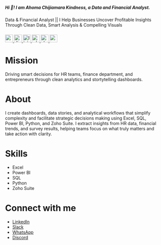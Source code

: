 <h5 align="left">Hi 👋! I am Ahoma Chijiamara Kindness, a Data and Financial Analyst.</h5>
Data & Financial Analyst || I Help Businesses Uncover Profitable Insights Through Clean Data, Smart Analysis & Compelling Visuals

###

<div align="left">
  <a href="mailto:kindnesschijiamara@gmail.com" target="_blank">
    <img src="https://img.shields.io/static/v1?message=Gmail&logo=gmail&label=&color=D14836&logoColor=white&labelColor=&style=plastic" height="25" alt="gmail logo"  />
  </a>
  <a href="https://discord.gg/622aRqDn" target="_blank">
    <img src="https://img.shields.io/static/v1?message=Discord&logo=discord&label=&color=7289DA&logoColor=white&labelColor=&style=plastic" height="25" alt="discord logo"  />
  </a>
  <a href="http://linkedin.com/in/ahoma-chijiamara-kindness-947310234" target="_blank">
    <img src="https://img.shields.io/static/v1?message=LinkedIn&logo=linkedin&label=&color=0077B5&logoColor=white&labelColor=&style=plastic" height="25" alt="linkedin logo"  />
  </a>
  <a href="https://wa.me/message/3CD3BPJEHDMMG1" target="_blank">
    <img src="https://img.shields.io/static/v1?message=Whatsapp&logo=whatsapp&label=&color=25D366&logoColor=white&labelColor=&style=plastic" height="25" alt="whatsapp logo"  />
  </a>
  <a href="https://join.slack.com/shareDM/zt-39lan6e82-s_6sWLL0lQeGmMg44lEajw" target="_blank">
    <img src="https://img.shields.io/static/v1?message=Slack&logo=slack&label=&color=4A154B&logoColor=white&labelColor=&style=plastic" height="25" alt="slack logo"  />
  </a>
  <img src="https://img.shields.io/static/v1?message=Youtube&logo=youtube&label=&color=FF0000&logoColor=white&labelColor=&style=plastic" height="25" alt="youtube logo"  />
</div>

###

# Mission
Driving smart decisions for HR teams, finance department, and entrepreneurs through clean analytics and stortytelling dashboards. 

# About
I create dashboards, data stories, and analytical workflows that simplify complexity and facilitate strategic decisions making using Excel, SQL, Power BI, Python, and Zoho Suite. I extract insights from HR data, financial trends, and survey results, helping teams focus on what truly matters and take action with clarity.

# Skills
* Excel
* Power BI
* SQL
* Python
* Zoho Suite

# Connect with me
- [LinkedIn](linkedin.com/in/ahoma-chijiamara-kindness-947310234)
- [Slack](https://join.slack.com/shareDM/zt-39lan6e82-s_6sWLL0lQeGmMg44lEajw)
- [WhatsApp](https://wa.me/message/3CD3BPJEHDMMG1)
- [Discord](https://discord.gg/622aRqDn)
<!--## Hi there 👋

<!--
**AhomaChijiamaraKindness/AhomaChijiamaraKindness** is a ✨ _special_ ✨ repository because its `README.md` (this file) appears on your GitHub profile.

Here are some ideas to get you started:

- 🔭 I’m currently working on ...
- 🌱 I’m currently learning ...
- 👯 I’m looking to collaborate on ...
- 🤔 I’m looking for help with ...
- 💬 Ask me about ...
- 📫 How to reach me: ...
- 😄 Pronouns: ...
- ⚡ Fun fact: ...
-->
